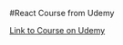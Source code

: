 #React Course from Udemy

[Link to Course on Udemy](https://www.udemy.com/share/101WbyAEIecVZaTXQ=/)